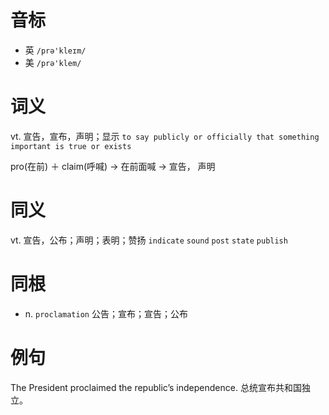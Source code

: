 # 音标

- 英 `/prə'kleɪm/`
- 美 `/prə'klem/`

# 词义

vt. 宣告，宣布，声明；显示
`to say publicly or officially that something important is true or exists`



pro(在前) ＋ claim(呼喊) → 在前面喊 → 宣告， 声明

# 同义

vt. 宣告，公布；声明；表明；赞扬
`indicate` `sound` `post` `state` `publish`

# 同根

- n. `proclamation` 公告；宣布；宣告；公布

# 例句

The President proclaimed the republic’s independence.
总统宣布共和国独立。


